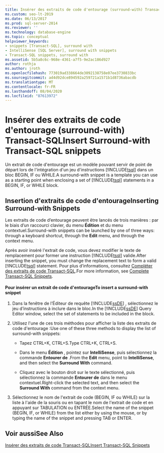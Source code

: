 ```yaml
---
title: Insérer des extraits de code d'entourage (surround-with) Transact-SQL
ms.custom: seo-lt-2019
ms.date: 06/13/2017
ms.prod: sql-server-2014
ms.reviewer: ''
ms.technology: database-engine
ms.topic: conceptual
helpviewer_keywords:
- snippets [Transact-SQL], surround with
- IntelliSense [SQL Server], surround with snippets
- Transact-SQL snippets, surround with
ms.assetid: 5b5a8c6c-968e-4361-a7f5-9e2ac186d927
author: rothja
ms.author: jroth
ms.openlocfilehash: 773019ad338664de3092138758e07ee3730833bc
ms.sourcegitcommit: ad4d92dce894592a259721a1571b1d8736abacdb
ms.translationtype: MT
ms.contentlocale: fr-FR
ms.lasthandoff: 08/04/2020
ms.locfileid: "87613972"
---
```

# <a name="insert-surround-with-transact-sql-snippets"></a><span data-ttu-id="ccc52-102">Insérer des extraits de code d'entourage (surround-with) Transact-SQL</span><span class="sxs-lookup"><span data-stu-id="ccc52-102">Insert Surround-with Transact-SQL snippets</span></span>
  <span data-ttu-id="ccc52-103">Un extrait de code d'entourage est un modèle pouvant servir de point de départ lors de l'intégration d'un jeu d'instructions [!INCLUDE[tsql](../../includes/tsql-md.md)] dans un bloc BEGIN, IF ou WHILE.</span><span class="sxs-lookup"><span data-stu-id="ccc52-103">A surround-with snippet is a template you can use as a starting point when enclosing a set of [!INCLUDE[tsql](../../includes/tsql-md.md)] statements in a BEGIN, IF, or WHILE block.</span></span>  
  
## <a name="inserting-surround-with-snippets"></a><span data-ttu-id="ccc52-104">Insertion d'extraits de code d'entourage</span><span class="sxs-lookup"><span data-stu-id="ccc52-104">Inserting Surround-with Snippets</span></span>  
 <span data-ttu-id="ccc52-105">Les extraits de code d’entourage peuvent être lancés de trois manières : par le biais d’un raccourci clavier, du menu **Édition** et du menu contextuel.</span><span class="sxs-lookup"><span data-stu-id="ccc52-105">Surround-with snippets can be launched by one of three ways: through a keyboard shortcut, through the **Edit** menu, and through the context menu.</span></span>  
  
 <span data-ttu-id="ccc52-106">Après avoir inséré l'extrait de code, vous devez modifier le texte de remplacement pour former une instruction [!INCLUDE[tsql](../../includes/tsql-md.md)] valide.</span><span class="sxs-lookup"><span data-stu-id="ccc52-106">After inserting the snippet, you must change the replacement text to form a valid [!INCLUDE[tsql](../../includes/tsql-md.md)] statement.</span></span> <span data-ttu-id="ccc52-107">Pour plus d’informations, consultez [Compléter des extraits de code Transact-SQL](complete-transact-sql-snippets.md).</span><span class="sxs-lookup"><span data-stu-id="ccc52-107">For more information, see [Complete Transact-SQL Snippets](complete-transact-sql-snippets.md).</span></span>  
  
#### <a name="to-insert-a-surround-with-snippet"></a><span data-ttu-id="ccc52-108">Pour insérer un extrait de code d'entourage</span><span class="sxs-lookup"><span data-stu-id="ccc52-108">To insert a surround-with snippet</span></span>  
  
1.  <span data-ttu-id="ccc52-109">Dans la fenêtre de l’Éditeur de requête [!INCLUDE[ssDE](../../includes/ssde-md.md)] , sélectionnez le jeu d’instructions à inclure dans le bloc.</span><span class="sxs-lookup"><span data-stu-id="ccc52-109">In the [!INCLUDE[ssDE](../../includes/ssde-md.md)] Query Editor window, select the set of statements to be included in the block.</span></span>  
  
2.  <span data-ttu-id="ccc52-110">Utilisez l'une de ces trois méthodes pour afficher la liste des extraits de code d'entourage :</span><span class="sxs-lookup"><span data-stu-id="ccc52-110">Use one of these three methods to display the list of surround-with snippets:</span></span>  
  
    -   <span data-ttu-id="ccc52-111">Tapez CTRL+K, CTRL+S.</span><span class="sxs-lookup"><span data-stu-id="ccc52-111">Type CTRL+K, CTRL+S.</span></span>  
  
    -   <span data-ttu-id="ccc52-112">Dans le menu **Édition** , pointez sur **IntelliSense**, puis sélectionnez la commande **Entourer de** .</span><span class="sxs-lookup"><span data-stu-id="ccc52-112">From the **Edit** menu, point to **IntelliSense**, and then select the **Surround With** command.</span></span>  
  
    -   <span data-ttu-id="ccc52-113">Cliquez avec le bouton droit sur le texte sélectionné, puis sélectionnez la commande **Entourer de** dans le menu contextuel.</span><span class="sxs-lookup"><span data-stu-id="ccc52-113">Right-click the selected text, and then select the **Surround With** command from the context menu.</span></span>  
  
3.  <span data-ttu-id="ccc52-114">Sélectionnez le nom de l'extrait de code (BEGIN, IF ou WHILE) sur la liste à l'aide de la souris ou en tapant le nom de l'extrait de code et en appuyant sur TABULATION ou ENTRÉE.</span><span class="sxs-lookup"><span data-stu-id="ccc52-114">Select the name of the snippet (BEGIN, IF, or WHILE) from the list either by using the mouse, or by typing the name of the snippet and pressing TAB or ENTER.</span></span>  
  
## <a name="see-also"></a><span data-ttu-id="ccc52-115">Voir aussi</span><span class="sxs-lookup"><span data-stu-id="ccc52-115">See Also</span></span>  
 [<span data-ttu-id="ccc52-116">Insérer des extraits de code Transact-SQL</span><span class="sxs-lookup"><span data-stu-id="ccc52-116">Insert Transact-SQL Snippets</span></span>](insert-transact-sql-snippets.md)  
  
  
